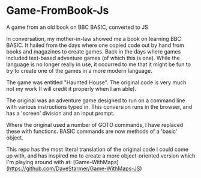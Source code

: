 # Game-FromBook-Js
A game from an old book on BBC BASIC, converted to JS

In conversation, my mother-in-law showed me a book on learning BBC BASIC. It hailed from
the days where one copied code out by hand from books and magazines to create games.
Back in the days where games included text-based adventure games (of which this is one).
While the language is no longer really in use, it occurred to me that it might be fun to 
try to create one of the games in a more modern language.

The game was entitled "Haunted House". The original code is very much not my work 
(I will credit it properly when I am able).

The original was an adventure game designed to run on a command line with various 
instructions typed in. This conversion runs in the browser, and has a 'screen'
division and an input prompt.

Where the original used a number of GOTO commands, I have replaced these with 
functions. BASIC commands are now methods of a 'basic' object.

This repo has the most literal translation of the original code I could come
up with, and has inspired me to create a more object-oriented version which I'm
playing around with at: 
[Game-WithMaps] (https://github.com/DaveStarmer/Game-WithMaps-JS)
